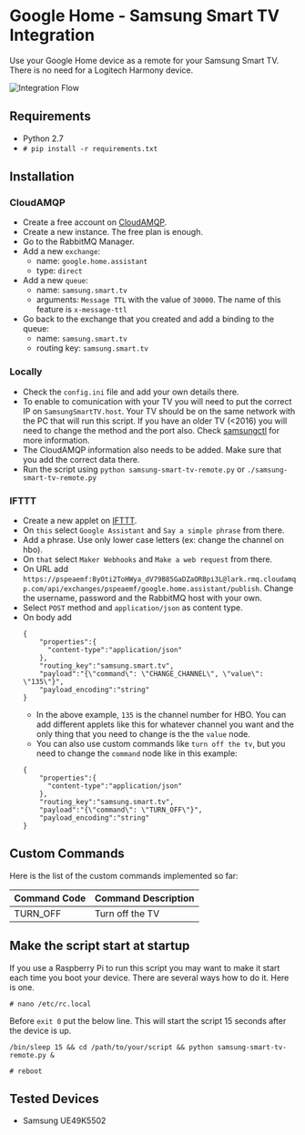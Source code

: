 # Google Home - Samsung Smart TV Integration #

Use your Google Home device as a remote for your Samsung Smart TV. There is no need for a Logitech Harmony device.

![Integration Flow](https://raw.githubusercontent.com/StancuFlorin/Google-Home-Samsung-Smart-TV-Integration/pic/flow.png "Integration Flow")

## Requirements ##

- Python 2.7
- ``# pip install -r requirements.txt``

## Installation ##

### CloudAMQP ###
- Create a free account on [CloudAMQP](https://www.cloudamqp.com).
- Create a new instance. The free plan is enough.
- Go to the RabbitMQ Manager.
- Add a new ``exchange``:
	- name: ``google.home.assistant``
	- type: ``direct``
- Add a new ``queue``:
	- name: ``samsung.smart.tv``
	- arguments: ``Message TTL`` with the value of ``30000``. The name of this feature is ``x-message-ttl``
- Go back to the exchange that you created and add a binding to the queue:
	- name: ``samsung.smart.tv``
	- routing key: ``samsung.smart.tv``

### Locally ###

- Check the ``config.ini`` file and add your own details there.
- To enable to comunication with your TV you will need to put the correct IP on ``SamsungSmartTV.host``. Your TV should be on the same network with the PC that will run this script. If you have an older TV (<2016) you will need to change the method and the port also. Check [samsungctl](https://github.com/Ape/samsungctl) for more information.
- The CloudAMQP information also needs to be added. Make sure that you add the correct data there.
- Run the script using ``python samsung-smart-tv-remote.py`` or ``./samsung-smart-tv-remote.py``

### IFTTT ###

- Create a new applet on [IFTTT](https://ifttt.com).
- On ``this`` select ``Google Assistant`` and ``Say a simple phrase`` from there.
- Add a phrase. Use only lower case letters (ex: change the channel on hbo).
- On ``that`` select ``Maker Webhooks`` and ``Make a web request`` from there.
- On URL add ``https://pspeaemf:ByOti2ToHWya_dV79B85GaDZaORBpi3L@lark.rmq.cloudamqp.com/api/exchanges/pspeaemf/google.home.assistant/publish``. Change the username, password and the RabbitMQ host with your own.
- Select ``POST`` method and ``application/json`` as content type.
- On body add  
	```
	{
		"properties":{
		  "content-type":"application/json"
		},
		"routing_key":"samsung.smart.tv",
		"payload":"{\"command\": \"CHANGE_CHANNEL\", \"value\": \"135\"}",
		"payload_encoding":"string"
	}
	```
	- In the above example, ``135`` is the channel number for HBO. You can add different applets like this for whatever channel you want and the only thing that you need to change is the the ``value`` node.  
	- You can also use custom commands like ``turn off the tv``, but you need to change the ``command`` node like in this example:
	```
	{
		"properties":{
		  "content-type":"application/json"
		},
		"routing_key":"samsung.smart.tv",
		"payload":"{\"command\": \"TURN_OFF\"}",
		"payload_encoding":"string"
	}
	```

## Custom Commands ##

Here is the list of the custom commands implemented so far:

Command Code | Command Description
------------ | -------
TURN_OFF | Turn off the TV

## Make the script start at startup ##

If you use a Raspberry Pi to run this script you may want to make it start each time you boot your device. There are several ways how to do it. Here is one.

``# nano /etc/rc.local``

Before ``exit 0`` put the below line. This will start the script 15 seconds after the device is up.

``/bin/sleep 15 && cd /path/to/your/script && python samsung-smart-tv-remote.py &``

``# reboot``

## Tested Devices ##

- Samsung UE49K5502

